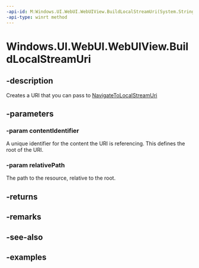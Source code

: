 ```yaml
---
-api-id: M:Windows.UI.WebUI.WebUIView.BuildLocalStreamUri(System.String,System.String)
-api-type: winrt method
---
```


<!-- Method syntax.
public Uri WebUIView.BuildLocalStreamUri(String contentIdentifier, String relativePath)
-->

# Windows.UI.WebUI.WebUIView.BuildLocalStreamUri

## -description
Creates a URI that you can pass to [NavigateToLocalStreamUri](../windows.web.ui/iwebviewcontrol_navigatetolocalstreamuri_1538250901.md)

## -parameters
### -param contentIdentifier
A unique identifier for the content the URI is referencing. This defines the root of the URI.

### -param relativePath
The path to the resource, relative to the root.

## -returns

## -remarks

## -see-also

## -examples


